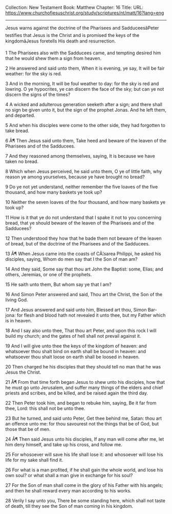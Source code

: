 Collection: New Testament
Book: Matthew
Chapter: 16
Title: 
URL: https://www.churchofjesuschrist.org/study/scriptures/nt/matt/16?lang=eng

---

Jesus warns against the doctrine of the Pharisees and SadduceesâPeter testifies that Jesus is the Christ and is promised the keys of the kingdomâJesus foretells His death and resurrection.

1 The Pharisees also with the Sadducees came, and tempting desired him that he would shew them a sign from heaven.

2 He answered and said unto them, When it is evening, ye say, It will be fair weather: for the sky is red.

3 And in the morning, It will be foul weather to day: for the sky is red and lowring. O ye hypocrites, ye can discern the face of the sky; but can ye not discern the signs of the times?

4 A wicked and adulterous generation seeketh after a sign; and there shall no sign be given unto it, but the sign of the prophet Jonas. And he left them, and departed.

5 And when his disciples were come to the other side, they had forgotten to take bread.

6 Â¶ Then Jesus said unto them, Take heed and beware of the leaven of the Pharisees and of the Sadducees.

7 And they reasoned among themselves, saying, It is because we have taken no bread.

8 Which when Jesus perceived, he said unto them, O ye of little faith, why reason ye among yourselves, because ye have brought no bread?

9 Do ye not yet understand, neither remember the five loaves of the five thousand, and how many baskets ye took up?

10 Neither the seven loaves of the four thousand, and how many baskets ye took up?

11 How is it that ye do not understand that I spake it not to you concerning bread, that ye should beware of the leaven of the Pharisees and of the Sadducees?

12 Then understood they how that he bade them not beware of the leaven of bread, but of the doctrine of the Pharisees and of the Sadducees.

13 Â¶ When Jesus came into the coasts of CÃ¦sarea Philippi, he asked his disciples, saying, Whom do men say that I the Son of man am?

14 And they said, Some say that thou art John the Baptist: some, Elias; and others, Jeremias, or one of the prophets.

15 He saith unto them, But whom say ye that I am?

16 And Simon Peter answered and said, Thou art the Christ, the Son of the living God.

17 And Jesus answered and said unto him, Blessed art thou, Simon Bar-jona: for flesh and blood hath not revealed it unto thee, but my Father which is in heaven.

18 And I say also unto thee, That thou art Peter, and upon this rock I will build my church; and the gates of hell shall not prevail against it.

19 And I will give unto thee the keys of the kingdom of heaven: and whatsoever thou shalt bind on earth shall be bound in heaven: and whatsoever thou shalt loose on earth shall be loosed in heaven.

20 Then charged he his disciples that they should tell no man that he was Jesus the Christ.

21 Â¶ From that time forth began Jesus to shew unto his disciples, how that he must go unto Jerusalem, and suffer many things of the elders and chief priests and scribes, and be killed, and be raised again the third day.

22 Then Peter took him, and began to rebuke him, saying, Be it far from thee, Lord: this shall not be unto thee.

23 But he turned, and said unto Peter, Get thee behind me, Satan: thou art an offence unto me: for thou savourest not the things that be of God, but those that be of men.

24 Â¶ Then said Jesus unto his disciples, If any man will come after me, let him deny himself, and take up his cross, and follow me.

25 For whosoever will save his life shall lose it: and whosoever will lose his life for my sake shall find it.

26 For what is a man profited, if he shall gain the whole world, and lose his own soul? or what shall a man give in exchange for his soul?

27 For the Son of man shall come in the glory of his Father with his angels; and then he shall reward every man according to his works.

28 Verily I say unto you, There be some standing here, which shall not taste of death, till they see the Son of man coming in his kingdom.
